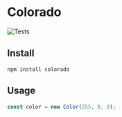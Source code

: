 # Colorado

![Tests](https://github.com/AlxndrVgt/colorado/actions/workflows/tests.yml/badge.svg)

## Install

```console
npm install colorado
```

## Usage

```js
const color = new Color(255, 0, 0);
```
